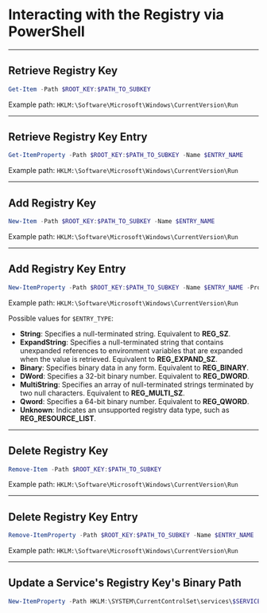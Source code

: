 # Interacting with the Registry via PowerShell

---

## Retrieve Registry Key

```powershell
Get-Item -Path $ROOT_KEY:$PATH_TO_SUBKEY
```

Example path: `HKLM:\Software\Microsoft\Windows\CurrentVersion\Run`

---

## Retrieve Registry Key Entry

```powershell
Get-ItemProperty -Path $ROOT_KEY:$PATH_TO_SUBKEY -Name $ENTRY_NAME
```

Example path: `HKLM:\Software\Microsoft\Windows\CurrentVersion\Run`

---

## Add Registry Key

```powershell
New-Item -Path $ROOT_KEY:$PATH_TO_SUBKEY -Name $ENTRY_NAME
```

Example path: `HKLM:\Software\Microsoft\Windows\CurrentVersion\Run`

---

## Add Registry Key Entry

```powershell
New-ItemProperty -Path $ROOT_KEY:$PATH_TO_SUBKEY -Name $ENTRY_NAME -PropertyType $ENTRY_TYPE -Value $ENTRY_VALUE
```

Example path: `HKLM:\Software\Microsoft\Windows\CurrentVersion\Run`

Possible values for `$ENTRY_TYPE`:

-   **String**: Specifies a null-terminated string. Equivalent to **REG_SZ**.
-   **ExpandString**: Specifies a null-terminated string that contains unexpanded references to environment variables that are expanded when the value is retrieved. Equivalent to **REG_EXPAND_SZ**.
-   **Binary**: Specifies binary data in any form. Equivalent to **REG_BINARY**.
-   **DWord**: Specifies a 32-bit binary number. Equivalent to **REG_DWORD**.
-   **MultiString**: Specifies an array of null-terminated strings terminated by two null characters. Equivalent to **REG_MULTI_SZ**.
-   **Qword**: Specifies a 64-bit binary number. Equivalent to **REG_QWORD**.
-   **Unknown**: Indicates an unsupported registry data type, such as **REG_RESOURCE_LIST**.

---

## Delete Registry Key

```powershell
Remove-Item -Path $ROOT_KEY:$PATH_TO_SUBKEY
```

Example path: `HKLM:\Software\Microsoft\Windows\CurrentVersion\Run`

---

## Delete Registry Key Entry

```powershell
Remove-ItemProperty -Path $ROOT_KEY:$PATH_TO_SUBKEY -Name $ENTRY_NAME
```

Example path: `HKLM:\Software\Microsoft\Windows\CurrentVersion\Run`

---

## Update a Service's Registry Key's Binary Path

```powershell
New-ItemProperty -Path HKLM:\SYSTEM\CurrentControlSet\services\$SERVICE_NAME -Name ImagePath -PropertyType ExpandString -Value $PATH_TO_SERVICE_BINARY
```
